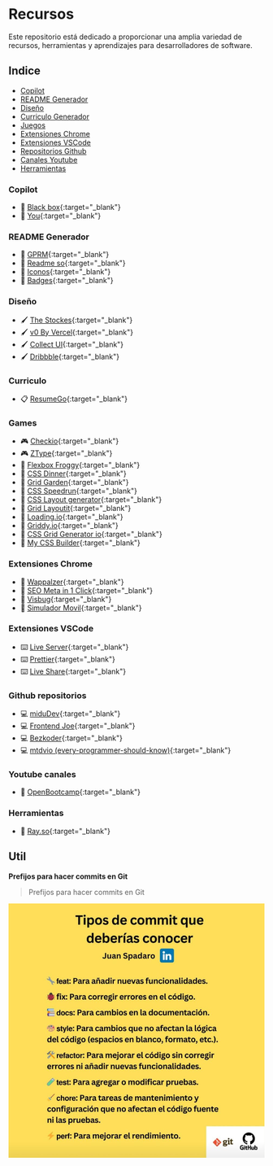 # Recursos

Este repositorio está dedicado a proporcionar una amplia variedad de recursos, herramientas y aprendizajes para desarrolladores de software.

## Indice

- [Copilot](#copilot)
- [README Generador](#readme)
- [Diseño](#design)
- [Curriculo Generador](#curriculum)
- [Juegos](#games)
- [Extensiones Chrome](#chrome)
- [Extensiones VSCode](#vscode)
- [Repositorios Github](#github)
- [Canales Youtube](#youtube)
- [Herramientas](#tools)


### Copilot <a name="copilot"></a>
- :rocket: [Black box](https://www.blackbox.ai/){:target="_blank"}
- :rocket: [You](https://you.com/){:target="_blank"}

### README Generador <a name="readme"></a>
- :pencil: [GPRM](https://gprm.itsvg.in/){:target="_blank"}
- :pencil: [Readme so](https://readme.so/es){:target="_blank"}
- :pencil: [Iconos](https://github.com/ikatyang/emoji-cheat-sheet){:target="_blank"}
- :pencil: [Badges](https://github.com/inttter/md-badges){:target="_blank"}

### Diseño <a name="dsign"></a>
- :paintbrush: [The Stockes](https://thestocks.im/){:target="_blank"}
- :paintbrush: [v0 By Vercel](https://v0.dev/){:target="_blank"}
- :paintbrush: [Collect UI](https://collectui.com/designs){:target="_blank"}
- :paintbrush: [Dribbble](https://dribbble.com/shots/4417684-Daily-UI-Landing-Page){:target="_blank"}

### Curriculo <a name="curriculum"></a>
- :clipboard: [ResumeGo](https://www.resumego.net/resume-checker/){:target="_blank"}

### Games <a name="games"></a>
- :video_game: [Checkio](https://checkio.org/){:target="_blank"}
- :video_game: [ZType](https://www.typing.com/es/student/game/ztype){:target="_blank"}
- :apple: [Flexbox Froggy](https://flexboxfroggy.com/#es){:target="_blank"}
- :apple: [CSS Dinner](https://flukeout.github.io/){:target="_blank"}
- :apple: [Grid Garden](https://cssgridgarden.com/#es){:target="_blank"}
- :apple: [CSS Speedrun](https://css-speedrun.netlify.app/){:target="_blank"}
- :apple: [CSS Layout generator](https://layout.bradwoods.io/){:target="_blank"}
- :apple: [Grid Layoutit](https://grid.layoutit.com/){:target="_blank"}
- :apple: [Loading.io](https://loading.io/flexbox){:target="_blank"}
- :apple: [Griddy.io](https://griddy.io/){:target="_blank"}
- :apple: [CSS Grid Generator io](https://cssgridgenerator.io/){:target="_blank"}
- :apple: [My CSS Builder](https://www.mycssbuilder.com/){:target="_blank"}

### Extensiones Chrome <a name="chrome"></a>
- :toolbox: [Wappalzer](https://www.wappalyzer.com/){:target="_blank"}
- :toolbox: [SEO Meta in 1 Click](https://seo-extension.com/){:target="_blank"}
- :toolbox: [Visbug](https://visbug.web.app/){:target="_blank"}
- :toolbox: [Simulador Movil](https://www.webmobilefirst.com/es/){:target="_blank"}

### Extensiones VSCode <a name="vscode"></a>
- :keyboard: [Live Server](https://marketplace.visualstudio.com/items?itemName=ritwickdey.LiveServer){:target="_blank"}
- :keyboard: [Prettier](https://marketplace.visualstudio.com/items?itemName=esbenp.prettier-vscode){:target="_blank"}
- :keyboard: [Live Share](https://code.visualstudio.com/learn/collaboration/live-share){:target="_blank"}

### Github repositorios <a name="github"></a>
- :computer: [miduDev](https://github.com/midudev){:target="_blank"}
- :computer: [Frontend Joe](https://github.com/frontend-joe){:target="_blank"}
- :computer: [Bezkoder](https://github.com/bezkoder){:target="_blank"}
- :computer: [mtdvio (every-programmer-should-know)](https://github.com/mtdvio/every-programmer-should-know){:target="_blank"}

### Youtube canales <a name="youtube"></a>
- :movie_camera: [OpenBootcamp](https://www.youtube.com/@OpenBootcamp/playlists){:target="_blank"}

### Herramientas <a name="tools"></a>
- :hammer: [Ray.so](https://www.ray.so/){:target="_blank"}

## Util

**Prefijos para hacer commits en Git**
> Prefijos para hacer commits en Git

![Prefijos Git](./utils/git_prefijos.jpeg)